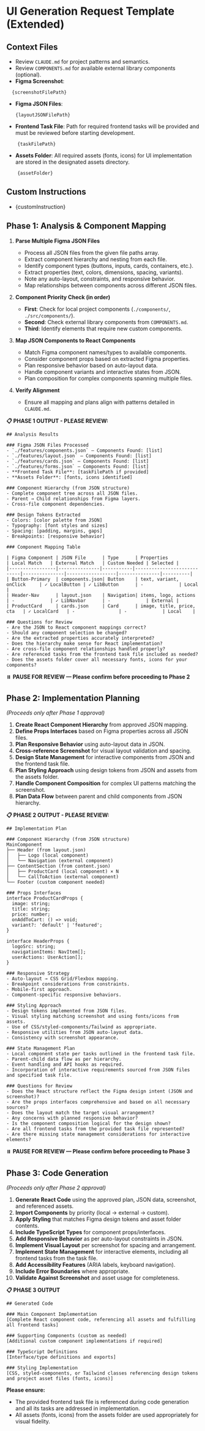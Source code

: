 # UI Generation Request Template (Extended)

## Context Files

- Review `CLAUDE.md` for project patterns and semantics.
- Review `COMPONENTS.md` for available external library components (optional).
- **Figma Screenshot**: 
```
  {screenshotFilePath}
```
- **Figma JSON Files**:  
  ```
  {layoutJSONFilePath}
  ```
- **Frontend Task File**: Path for required frontend tasks will be provided and must be reviewed before starting development.
```
    {taskFilePath}
```
- **Assets Folder**: All required assets (fonts, icons) for UI implementation are stored in the designated assets directory.
```
    {assetFolder}
```

## Custom Instructions

- {customInstruction}

## Phase 1: Analysis & Component Mapping

1. **Parse Multiple Figma JSON Files**
   - Process all JSON files from the given file paths array.
   - Extract component hierarchy and nesting from each file.
   - Identify component types (buttons, inputs, cards, containers, etc.).
   - Extract properties (text, colors, dimensions, spacing, variants).
   - Note any auto-layout, constraints, and responsive behavior.
   - Map relationships between components across different JSON files.

2. **Component Priority Check (in order)**
   - **First**: Check for local project components (`./components/`, `./src/components/`).
   - **Second**: Check external library components from `COMPONENTS.md`.
   - **Third**: Identify elements that require new custom components.

3. **Map JSON Components to React Components**
   - Match Figma component names/types to available components.
   - Consider component props based on extracted Figma properties.
   - Plan responsive behavior based on auto-layout data.
   - Handle component variants and interactive states from JSON.
   - Plan composition for complex components spanning multiple files.

4. **Verify Alignment**
   - Ensure all mapping and plans align with patterns detailed in `CLAUDE.md`.

**📋 PHASE 1 OUTPUT - PLEASE REVIEW:**

```
## Analysis Results

### Figma JSON Files Processed
- `./features/components.json` — Components Found: [list]
- `./features/layout.json` — Components Found: [list]
- `./features/cards.json` — Components Found: [list]
- `./features/forms.json` — Components Found: [list]
- **Frontend Task File**: [taskFilePath if provided]
- **Assets Folder**: [fonts, icons identified]

### Component Hierarchy (from JSON structure)
- Complete component tree across all JSON files.
- Parent → Child relationships from Figma layers.
- Cross-file component dependencies.

### Design Tokens Extracted
- Colors: [color palette from JSON]
- Typography: [font styles and sizes]
- Spacing: [padding, margins, gaps]
- Breakpoints: [responsive behavior]

### Component Mapping Table

| Figma Component | JSON File      | Type      | Properties                 | Local Match   | External Match   | Custom Needed | Selected |
|-----------------|---------------|-----------|----------------------------|---------------|------------------|---------------|----------|
| Button-Primary  | components.json| Button    | text, variant, onClick     | ✓ LocalButton | ✓ LibButton      | -             | Local    |
| Header-Nav      | layout.json    | Navigation| items, logo, actions       | -             | ✓ LibNavbar      | -             | External |
| ProductCard     | cards.json     | Card      | image, title, price, cta   | ✓ LocalCard   | -                | -             | Local    |

### Questions for Review
- Are the JSON to React component mappings correct?
- Should any component selection be changed?
- Are the extracted properties accurately interpreted?
- Does the hierarchy make sense for React implementation?
- Are cross-file component relationships handled properly?
- Are referenced tasks from the frontend task file included as needed?
- Does the assets folder cover all necessary fonts, icons for your components?
```

⏸️ **PAUSE FOR REVIEW — Please confirm before proceeding to Phase 2**

## Phase 2: Implementation Planning
*(Proceeds only after Phase 1 approval)*

1. **Create React Component Hierarchy** from approved JSON mapping.
2. **Define Props Interfaces** based on Figma properties across all JSON files.
3. **Plan Responsive Behavior** using auto-layout data in JSON.
4. **Cross-reference Screenshot** for visual layout validation and spacing.
5. **Design State Management** for interactive components from JSON and the frontend task file.
6. **Plan Styling Approach** using design tokens from JSON and assets from the assets folder.
7. **Handle Component Composition** for complex UI patterns matching the screenshot.
8. **Plan Data Flow** between parent and child components from JSON hierarchy.

**📋 PHASE 2 OUTPUT - PLEASE REVIEW:**

```
## Implementation Plan

### Component Hierarchy (from JSON structure)
MainComponent
├── Header (from layout.json)
│   ├── Logo (local component)
│   └── Navigation (external component)
├── ContentSection (from content.json)
│   ├── ProductCard (local component) × N
│   └── CallToAction (external component)
└── Footer (custom component needed)

### Props Interfaces
interface ProductCardProps {
  image: string;
  title: string;
  price: number;
  onAddToCart: () => void;
  variant?: 'default' | 'featured';
}

interface HeaderProps {
  logoSrc: string;
  navigationItems: NavItem[];
  userActions: UserAction[];
}

### Responsive Strategy
- Auto-layout → CSS Grid/Flexbox mapping.
- Breakpoint considerations from constraints.
- Mobile-first approach.
- Component-specific responsive behaviors.

### Styling Approach
- Design tokens implemented from JSON files.
- Visual styling matching screenshot and using fonts/icons from assets.
- Use of CSS/styled-components/Tailwind as appropriate.
- Responsive utilities from JSON auto-layout data.
- Consistency with screenshot appearance.

### State Management Plan
- Local component state per tasks outlined in the frontend task file.
- Parent-child data flow as per hierarchy.
- Event handling and API hooks as required.
- Incorporation of interactive requirements sourced from JSON files and specified task file.

### Questions for Review
- Does the React structure reflect the Figma design intent (JSON and screenshot)?
- Are the props interfaces comprehensive and based on all necessary sources?
- Does the layout match the target visual arrangement?
- Any concerns with planned responsive behavior?
- Is the component composition logical for the design shown?
- Are all frontend tasks from the provided task file represented?
- Are there missing state management considerations for interactive elements?
```

⏸️ **PAUSE FOR REVIEW — Please confirm before proceeding to Phase 3**

## Phase 3: Code Generation
*(Proceeds only after Phase 2 approval)*

1. **Generate React Code** using the approved plan, JSON data, screenshot, and referenced assets.
2. **Import Components** by priority (local → external → custom).
3. **Apply Styling** that matches Figma design tokens and asset folder contents.
4. **Include TypeScript Types** for component props/interfaces.
5. **Add Responsive Behavior** as per auto-layout constraints in JSON.
6. **Implement Visual Layout** per screenshot for spacing and arrangement.
7. **Implement State Management** for interactive elements, including all frontend tasks from the task file.
8. **Add Accessibility Features** (ARIA labels, keyboard navigation).
9. **Include Error Boundaries** where appropriate.
10. **Validate Against Screenshot** and asset usage for completeness.

**📋 PHASE 3 OUTPUT**

```
## Generated Code

### Main Component Implementation
[Complete React component code, referencing all assets and fulfilling all frontend tasks]

### Supporting Components (custom as needed)
[Additional custom component implementations if required]

### TypeScript Definitions
[Interface/type definitions and exports]

### Styling Implementation
[CSS, styled-components, or Tailwind classes referencing design tokens and project asset files (fonts, icons)]
```

**Please ensure:**
- The provided frontend task file is referenced during code generation and all its tasks are addressed in implementation.
- All assets (fonts, icons) from the assets folder are used appropriately for visual fidelity.